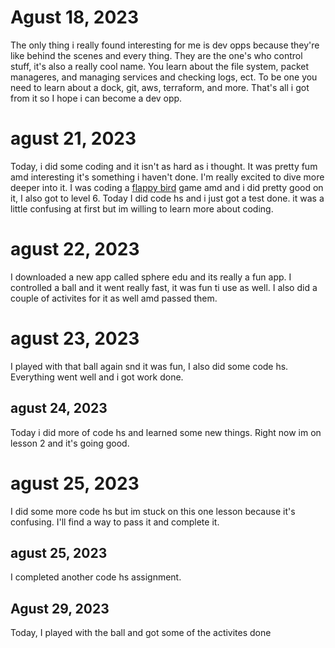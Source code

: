 # Agust 18, 2023
The only thing i really found interesting for me is dev opps because they're like behind the scenes and every thing. They are the one's who control stuff, it's also a really cool name. You learn about the file system, packet manageres, and managing services and checking logs, ect. To be one you need to learn about a dock, git, aws, terraform, and more. That's all i got from it so I hope i can become a dev opp.

# agust 21, 2023
Today, i did some coding and it isn't as hard as i thought. It was pretty fum amd  interesting it's something i haven't done. 
I'm really excited to dive more deeper into it. I was coding a [flappy bird](https://studio.code.org/flappy/6) game amd
and i did pretty good on it, I also got to level 6.
Today I did code hs and i just got a test done. it was a little confusing at first but im willing to learn more about coding.


# agust 22, 2023
I downloaded a new app called sphere edu and its really a fun app. I controlled a ball and it went really fast, it was fun ti use as well.
I also did a couple of activites for it as well amd passed them.



# agust 23, 2023
I played with that ball again snd it was fun, I also did some code hs. Everything went well and i got work done.


## agust 24, 2023
Today i did more of code hs and learned some new things. Right now im on lesson 2 and it's going good. 


# agust 25, 2023
I did some more code hs but im stuck on this one lesson because it's confusing. I'll find a way to pass it and complete it.
## agust 25, 2023
I completed another code hs assignment.

## Agust 29, 2023
 Today, I played with the ball and got some of the activites done
